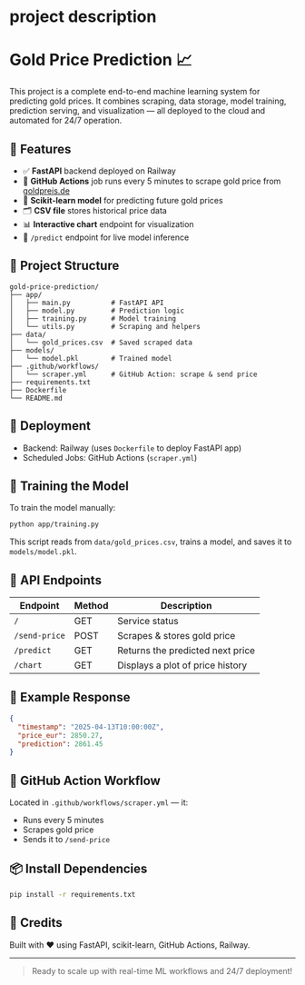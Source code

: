 # project description

# Gold Price Prediction 📈

This project is a complete end-to-end machine learning system for predicting gold prices. It combines scraping, data storage, model training, prediction serving, and visualization — all deployed to the cloud and automated for 24/7 operation.

## 🔧 Features
- ✅ **FastAPI** backend deployed on Railway
- 🔁 **GitHub Actions** job runs every 5 minutes to scrape gold price from [goldpreis.de](https://www.goldpreis.de)
- 🧠 **Scikit-learn model** for predicting future gold prices
- 🗂️ **CSV file** stores historical price data
- 📊 **Interactive chart** endpoint for visualization
- 🔮 `/predict` endpoint for live model inference

## 📁 Project Structure
```
gold-price-prediction/
├── app/
│   ├── main.py          # FastAPI API
│   ├── model.py         # Prediction logic
│   ├── training.py      # Model training
│   └── utils.py         # Scraping and helpers
├── data/
│   └── gold_prices.csv  # Saved scraped data
├── models/
│   └── model.pkl        # Trained model
├── .github/workflows/
│   └── scraper.yml      # GitHub Action: scrape & send price
├── requirements.txt
├── Dockerfile
└── README.md
```

## 🚀 Deployment
- Backend: Railway (uses `Dockerfile` to deploy FastAPI app)
- Scheduled Jobs: GitHub Actions (`scraper.yml`)

## 🧠 Training the Model
To train the model manually:
```bash
python app/training.py
```
This script reads from `data/gold_prices.csv`, trains a model, and saves it to `models/model.pkl`.

## 🔌 API Endpoints
| Endpoint       | Method | Description                             |
|----------------|--------|-----------------------------------------|
| `/`            | GET    | Service status                          |
| `/send-price`  | POST   | Scrapes & stores gold price             |
| `/predict`     | GET    | Returns the predicted next price        |
| `/chart`       | GET    | Displays a plot of price history        |

## 🧪 Example Response
```json
{
  "timestamp": "2025-04-13T10:00:00Z",
  "price_eur": 2850.27,
  "prediction": 2861.45
}
```

## 🤖 GitHub Action Workflow
Located in `.github/workflows/scraper.yml` — it:
- Runs every 5 minutes
- Scrapes gold price
- Sends it to `/send-price`

## 📦 Install Dependencies
```bash
pip install -r requirements.txt
```

## 🙌 Credits
Built with ❤️ using FastAPI, scikit-learn, GitHub Actions, Railway.

---
> Ready to scale up with real-time ML workflows and 24/7 deployment!

